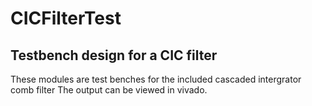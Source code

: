 # CICFilterTest
Testbench design for a CIC filter
------------------------------------------------------------
These modules are test benches for the included cascaded intergrator comb filter
The output can be viewed in vivado.
